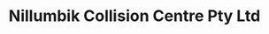 ---
title: "Nillumbik Collision Centre Pty Ltd"
url: /eltham/nillumbik-collision-centre-pty-ltd/
shop: car repair
---